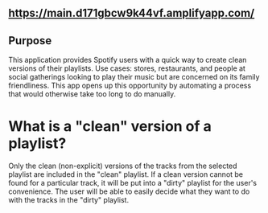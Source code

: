 ## https://main.d171gbcw9k44vf.amplifyapp.com/

## Purpose
This application provides Spotify users with a quick way to create clean versions of their playlists. Use cases: stores, restaurants, and people at social gatherings looking to play their music but are concerned on its family friendliness. This app opens up this opportunity by automating a process that would otherwise take too long to do manually.

# What is a "clean" version of a playlist?
Only the clean (non-explicit) versions of the tracks from the selected playlist are included in the "clean" playlist. If a clean version cannot be found for a particular track, it will be put into a "dirty" playlist for the user's convenience. The user will be able to easily decide what they want to do with the tracks in the "dirty" playlist.
